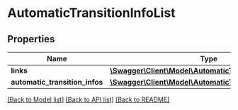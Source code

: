 # AutomaticTransitionInfoList

## Properties
Name | Type | Description | Notes
------------ | ------------- | ------------- | -------------
**links** | [**\Swagger\Client\Model\AutomaticTransitionInfoListLinks**](AutomaticTransitionInfoListLinks.md) |  | 
**automatic_transition_infos** | [**\Swagger\Client\Model\AutomaticTransitionInfo[]**](AutomaticTransitionInfo.md) |  | [optional] 

[[Back to Model list]](../README.md#documentation-for-models) [[Back to API list]](../README.md#documentation-for-api-endpoints) [[Back to README]](../README.md)


